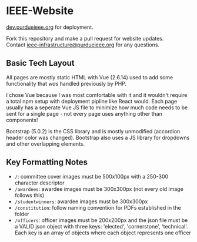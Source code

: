# IEEE-Website  

[dev.purdueieee.org](https://dev.purdueieee.org) for deployment.

Fork this repository and make a pull request for website updates.  
Contact ieee-infrastructure@purdueieee.org for any questions.

## Basic Tech Layout

All pages are mostly static HTML with Vue (2.6.14) used to add some functionality that *was* handled previously by PHP.

I chose Vue because I was most comfortable with it and it wouldn't require a total npm setup with deployment pipline like React would. Each page usually has a seperate Vue JS file to minimize how much code needs to be sent for a single page - not every page uses anything other than components!

Bootstrap (5.0.2) is the CSS library and is mostly unmodified (accordion header color was changed). Bootstrap also uses a JS library for dropdowns and other overlapping elements.

## Key Formatting Notes

* `/`: committee cover images must be 500x100px with a 250-300 character descriptor
* `/awardees`: awardee images must be 300x300px (not every old image follows this)
* `/studentwinners`: awardee images must be 300x300px
* `/constitution`: follow naming convention for PDFs established in the folder
* `/officers`: officer images must be 200x200px and the json file must be a VALID json object with three keys: 'elected', 'cornerstone', 'technical'. Each key is an array of objects where each object represents one officer